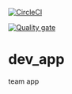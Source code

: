 [![CircleCI](https://dl.circleci.com/status-badge/img/gh/almostprogrammer1/dev_app/tree/develop.svg?style=svg)](https://dl.circleci.com/status-badge/redirect/gh/almostprogrammer1/dev_app/tree/develop)

[![Quality gate](https://sonarcloud.io/api/project_badges/quality_gate?project=almostprogrammer1_dev_app)](https://sonarcloud.io/summary/new_code?id=almostprogrammer1_dev_app)
# dev_app
team app
